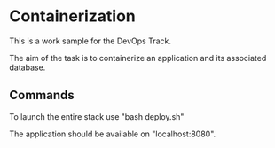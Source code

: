 # Containerization

This is a work sample for the DevOps Track.

The aim of the task is to containerize an application and its associated database.

## Commands

To launch the entire stack use "bash deploy.sh"

The application should be available on "localhost:8080".